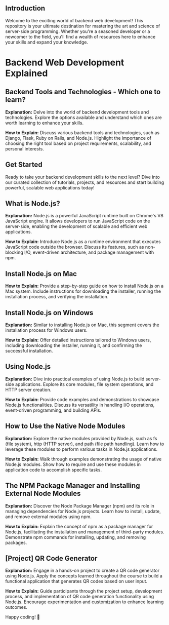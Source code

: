 ## Introduction

Welcome to the exciting world of backend web development! This repository is your ultimate destination for mastering the art and science of server-side programming. Whether you're a seasoned developer or a newcomer to the field, you'll find a wealth of resources here to enhance your skills and expand your knowledge.

# Backend Web Development Explained

## Backend Tools and Technologies - Which one to learn?

**Explanation:** Delve into the world of backend development tools and technologies. Explore the options available and understand which ones are worth learning to enhance your skills.

**How to Explain:** Discuss various backend tools and technologies, such as Django, Flask, Ruby on Rails, and Node.js. Highlight the importance of choosing the right tool based on project requirements, scalability, and personal interests.


## Get Started

Ready to take your backend development skills to the next level? Dive into our curated collection of tutorials, projects, and resources and start building powerful, scalable web applications today!


## What is Node.js?

**Explanation:** Node.js is a powerful JavaScript runtime built on Chrome's V8 JavaScript engine. It allows developers to run JavaScript code on the server-side, enabling the development of scalable and efficient web applications.

**How to Explain:** Introduce Node.js as a runtime environment that executes JavaScript code outside the browser. Discuss its features, such as non-blocking I/O, event-driven architecture, and package management with npm.

## Install Node.js on Mac

**How to Explain:** Provide a step-by-step guide on how to install Node.js on a Mac system. Include instructions for downloading the installer, running the installation process, and verifying the installation.

## Install Node.js on Windows

**Explanation:** Similar to installing Node.js on Mac, this segment covers the installation process for Windows users.

**How to Explain:** Offer detailed instructions tailored to Windows users, including downloading the installer, running it, and confirming the successful installation.

## Using Node.js

**Explanation:** Dive into practical examples of using Node.js to build server-side applications. Explore its core modules, file system operations, and HTTP server creation.

**How to Explain:** Provide code examples and demonstrations to showcase Node.js functionalities. Discuss its versatility in handling I/O operations, event-driven programming, and building APIs.

## How to Use the Native Node Modules

**Explanation:** Explore the native modules provided by Node.js, such as fs (file system), http (HTTP server), and path (file path handling). Learn how to leverage these modules to perform various tasks in Node.js applications.

**How to Explain:** Walk through examples demonstrating the usage of native Node.js modules. Show how to require and use these modules in application code to accomplish specific tasks.

## The NPM Package Manager and Installing External Node Modules

**Explanation:** Discover the Node Package Manager (npm) and its role in managing dependencies for Node.js projects. Learn how to install, update, and remove external modules using npm.

**How to Explain:** Explain the concept of npm as a package manager for Node.js, facilitating the installation and management of third-party modules. Demonstrate npm commands for installing, updating, and removing packages.

## [Project] QR Code Generator

**Explanation:** Engage in a hands-on project to create a QR code generator using Node.js. Apply the concepts learned throughout the course to build a functional application that generates QR codes based on user input.

**How to Explain:** Guide participants through the project setup, development process, and implementation of QR code generation functionality using Node.js. Encourage experimentation and customization to enhance learning outcomes.



Happy coding! 🌟

